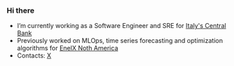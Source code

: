 ### Hi there

- I’m currently working as a Software Engineer and SRE for [Italy's Central Bank](https://www.bancaditalia.it/homepage/index.html?com.dotmarketing.htmlpage.language=1)
- Previously worked on MLOps, time series forecasting and optimization algorithms for [EnelX Noth America](https://www.enelx.com/n-a/en)
- Contacts: [X](https://twitter.com/spdxcv) 


<!--
**spallas/spallas** is a ✨ _special_ ✨ repository because its `README.md` (this file) appears on your GitHub profile.

Here are some ideas to get you started:

- 🔭 I’m currently working on ...
- 🌱 I’m currently learning ...
- 👯 I’m looking to collaborate on ...
- 🤔 I’m looking for help with ...
- 💬 Ask me about ...
- 📫 How to reach me: ...
- 😄 Pronouns: ...
- ⚡ Fun fact: ...
-->
